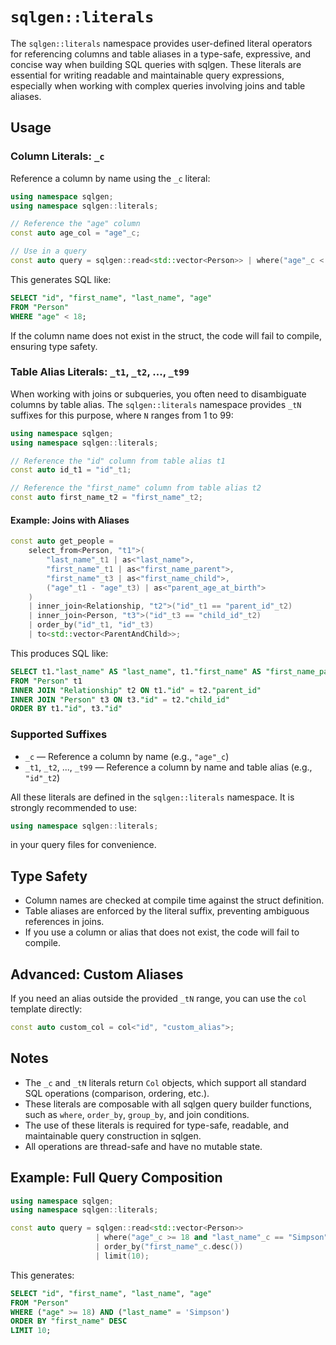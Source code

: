 # `sqlgen::literals`

The `sqlgen::literals` namespace provides user-defined literal operators for referencing columns and table aliases in a type-safe, expressive, and concise way when building SQL queries with sqlgen. These literals are essential for writing readable and maintainable query expressions, especially when working with complex queries involving joins and table aliases.

## Usage

### Column Literals: `_c`

Reference a column by name using the `_c` literal:

```cpp
using namespace sqlgen;
using namespace sqlgen::literals;

// Reference the "age" column
const auto age_col = "age"_c;

// Use in a query
const auto query = sqlgen::read<std::vector<Person>> | where("age"_c < 18);
```

This generates SQL like:

```sql
SELECT "id", "first_name", "last_name", "age"
FROM "Person"
WHERE "age" < 18;
```

If the column name does not exist in the struct, the code will fail to compile, ensuring type safety.

### Table Alias Literals: `_t1`, `_t2`, ..., `_t99`

When working with joins or subqueries, you often need to disambiguate columns by table alias. The `sqlgen::literals` namespace provides `_tN` suffixes for this purpose, where `N` ranges from 1 to 99:

```cpp
using namespace sqlgen;
using namespace sqlgen::literals;

// Reference the "id" column from table alias t1
const auto id_t1 = "id"_t1;

// Reference the "first_name" column from table alias t2
const auto first_name_t2 = "first_name"_t2;
```

#### Example: Joins with Aliases

```cpp
const auto get_people =
    select_from<Person, "t1">(
        "last_name"_t1 | as<"last_name">,
        "first_name"_t1 | as<"first_name_parent">,
        "first_name"_t3 | as<"first_name_child">,
        ("age"_t1 - "age"_t3) | as<"parent_age_at_birth">
    )
    | inner_join<Relationship, "t2">("id"_t1 == "parent_id"_t2)
    | inner_join<Person, "t3">("id"_t3 == "child_id"_t2)
    | order_by("id"_t1, "id"_t3)
    | to<std::vector<ParentAndChild>>;
```

This produces SQL like:

```sql
SELECT t1."last_name" AS "last_name", t1."first_name" AS "first_name_parent", t3."first_name" AS "first_name_child", (t1."age") - (t3."age") AS "parent_age_at_birth"
FROM "Person" t1
INNER JOIN "Relationship" t2 ON t1."id" = t2."parent_id"
INNER JOIN "Person" t3 ON t3."id" = t2."child_id"
ORDER BY t1."id", t3."id"
```

### Supported Suffixes

- `_c` — Reference a column by name (e.g., `"age"_c`)
- `_t1`, `_t2`, ..., `_t99` — Reference a column by name and table alias (e.g., `"id"_t2`)

All these literals are defined in the `sqlgen::literals` namespace. It is strongly recommended to use:

```cpp
using namespace sqlgen::literals;
```

in your query files for convenience.

## Type Safety

- Column names are checked at compile time against the struct definition.
- Table aliases are enforced by the literal suffix, preventing ambiguous references in joins.
- If you use a column or alias that does not exist, the code will fail to compile.

## Advanced: Custom Aliases

If you need an alias outside the provided `_tN` range, you can use the `col` template directly:

```cpp
const auto custom_col = col<"id", "custom_alias">;
```

## Notes

- The `_c` and `_tN` literals return `Col` objects, which support all standard SQL operations (comparison, ordering, etc.).
- These literals are composable with all sqlgen query builder functions, such as `where`, `order_by`, `group_by`, and join conditions.
- The use of these literals is required for type-safe, readable, and maintainable query construction in sqlgen.
- All operations are thread-safe and have no mutable state.

## Example: Full Query Composition

```cpp
using namespace sqlgen;
using namespace sqlgen::literals;

const auto query = sqlgen::read<std::vector<Person>>
                   | where("age"_c >= 18 and "last_name"_c == "Simpson")
                   | order_by("first_name"_c.desc())
                   | limit(10);
```

This generates:

```sql
SELECT "id", "first_name", "last_name", "age"
FROM "Person"
WHERE ("age" >= 18) AND ("last_name" = 'Simpson')
ORDER BY "first_name" DESC
LIMIT 10;
```
